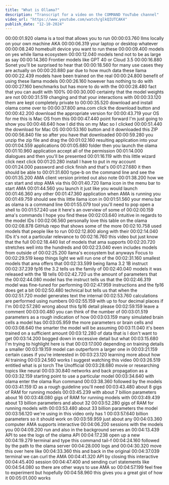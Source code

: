 ```yaml
---
title: "What is Ollama?"
description: "Transcript for a video on the COMMAND YouTube channel"
video_url: "https://www.youtube.com/watch/glkQIUTCAK4"
publish_date: "12-10-2024"
---
```


00:00:01.920 olama is a tool that allows you to run
00:00:03.760 llms locally on your own machine AKA
00:00:06.319 your laptop or desktop whatever
00:00:08.240 homebuilt device you want to run these
00:00:09.400 models on yes while llama ecosystem
00:00:12.040 models tend not to be as large as say
00:00:14.360 Frontier models like GPT 40 or Cloud 3.5
00:00:16.880 Sonet you'll be surprised to hear that
00:00:18.560 for many use cases they are actually on
00:00:20.880 par due to how much data these llama
00:00:22.439 models have been trained on the real
00:00:24.800 benefit of using these llama models
00:00:26.160 however has nothing to do with
00:00:27.160 benchmarks but has more to do with the
00:00:28.480 fact that you can audit with 100%
00:00:30.000 certainty that the model weights are not
00:00:31.519 changing and that your interactions with
00:00:33.120 them are kept completely private to
00:00:35.520 download and install olama come over to
00:00:37.800 ama.com click the download button and
00:00:42.200 download the appropriate version for
00:00:43.719 your OS for me this is Mac OS from this
00:00:47.440 point forward I'm just going to show you
00:00:48.640 how I did this on my Mac so I clicked
00:00:51.440 the download for Mac OS
00:00:53.160 button and it downloaded this ZIP
00:00:56.840 file so after you have that downloaded
00:00:59.280 you unzip the zip file and drag the
00:01:02.160 resulting application into your
00:01:04.559 applications
00:01:05.680 folder then you launch the olama
00:01:10.960 application accept all of the permission
00:01:14.000 dialogues and then you'll be presented
00:01:16.119 with this little wizard click next click
00:01:20.280 install I have to put in my account
00:01:24.000 password and click finish and that's
00:01:27.680 it then should be able to
00:01:31.600 type-b on the command line and see the
00:01:35.200 AMA client version printed out also note
00:01:38.200 how we can start and stop AMA via this
00:01:40.720 llama icon in the menu bar to start AMA
00:01:44.560 you launch it just like you would launch
00:01:46.360 any other
00:01:47.360 application when AMA is running you
00:01:49.759 should see this little llama icon in
00:01:51.560 your menu bar as olama is a command line
00:01:55.079 tool you'll need to pop open a shell to
00:01:57.240 use it here's an overview of some of
00:02:00.159 ama's commands I hope you find these
00:02:03.640 intuitive in regards to the model IDs I
00:02:06.560 personally love this table on the olama
00:02:08.878 GitHub repo that shows some of the more
00:02:10.758 used models that people like to run
00:02:12.800 along with their
00:02:14.040 IDs it's not a particular relevance to
00:02:16.760 this video but just know that the full
00:02:18.440 list of models that ama supports
00:02:20.720 stretches well into the hundreds and
00:02:23.040 even includes models from outside of
00:02:25.200 llama's ecosystem but anyways Focus to
00:02:29.519 keep things light we will run one of the
00:02:31.160 smallest models that ama offers that
00:02:33.599 being llama 3.2 1B instruct
00:02:37.239 fp16 the 3.2 tells us the family of
00:02:40.040 models it was released with the 1B tells
00:02:42.720 us the amount of parameters that the
00:02:44.080 model has the instruct tells us that the
00:02:46.319 model was fine-tuned for performing
00:02:47.959 instructions and the fp16 does get a bit
00:02:50.480 technical but tells us that when the
00:02:51.720 model generates text the internal
00:02:53.760 calculations are performed using numbers
00:02:55.159 with up to four decimal places if I'm
00:02:57.280 wrong about this fp16 detail please
00:02:59.159 leave a comment
00:03:00.480 you can think of the number of
00:03:01.519 parameters as a rough indication of how
00:03:03.159 many simulated brain cells a model has
00:03:05.959 the more parameters or brain cells and
00:03:08.640 the smarter the model will be assuming
00:03:11.040 it's been trained on a sufficient amount
00:03:12.280 of data that is I don't want to get
00:03:14.200 bogged down in excessive detail but what
00:03:15.680 I'm trying to highlight here is that
00:03:17.000 depending on training details a smaller
00:03:19.159 model can outperform a larger one in
00:03:21.159 certain cases if you're interested in
00:03:23.120 learning more about how AI training
00:03:24.560 works I suggest watching this video
00:03:26.519 entitled what is pi torch The Unofficial
00:03:28.680 movie or researching topics like neural
00:03:30.840 networks and back propagation as a
00:03:32.159 starting point to use a particular model
00:03:34.640 with olama enter the olama Run command
00:03:38.360 followed by the models
00:03:41.159 ID as a rough guideline you'll need
00:03:43.480 about 8 gigs of RAM for running models
00:03:45.239 with about 7 billion parameters about 16
00:03:48.080 gigs of RAM for running models with
00:03:49.439 about 13 billion parameters and about 32
00:03:52.280 gigs of RAM for running models with
00:03:53.480 about 33 billion parameters the model
00:03:56.120 we're using in this video only has 1
00:03:57.640 billion parameters so it should work on
00:03:59.959 just about any
00:04:03.360 computer AMA supports interactive
00:04:06.200 sessions with the models you
00:04:09.200 run and also in the background serves an
00:04:13.439 API to see the logs of the olama API
00:04:17.238 open up a new
00:04:19.279 terminal and type this command tail-f
00:04:24.160 followed by the path to the olama server
00:04:28.000 logs and
00:04:30.320 move this over here like
00:04:33.360 this and back in the original
00:04:37.039 terminal we can curl the AMA
00:04:41.320 API by closing this interactive
00:04:45.400 session
00:04:47.400 and sending curl statements like
00:04:54.080 so there are other ways to use AMA so
00:04:57.199 feel free to experiment but hopefully
00:04:58.960 this gives you a great gist of how it
00:05:01.000 works
